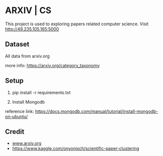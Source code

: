 # ARXIV | CS

This project is used to exploring papers related computer science. Visit http://49.235.105.165:5000

## Dataset

All data from arxiv.org

more info: https://arxiv.org/category_taxonomy

## Setup

1. pip install -r requirements.txt

2. Install Mongodb

reference link: https://docs.mongodb.com/manual/tutorial/install-mongodb-on-ubuntu/


## Credit

+ www.arxiv.org
+ https://www.kaggle.com/onyonixch/scientific-paper-clustering
